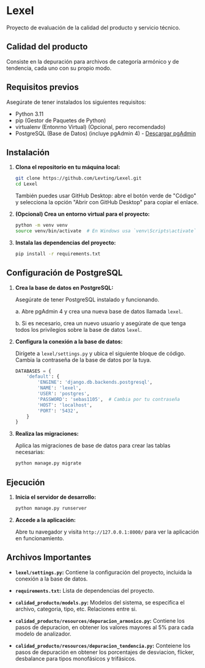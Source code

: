 # Lexel

Proyecto de evaluación de la calidad del producto y servicio técnico.

## Calidad del producto

Consiste en la depuración para archivos de categoría armónico y de tendencia, cada uno con su propio modo.

## Requisitos previos

Asegúrate de tener instalados los siguientes requisitos:

- Python 3.11
- pip (Gestor de Paquetes de Python)
- virtualenv (Entonrno Virtual) (Opcional, pero recomendado)
- PostgreSQL (Base de Datos) (incluye pgAdmin 4) - [Descargar pgAdmin](https://www.pgadmin.org/download/)

## Instalación

1. **Clona el repositorio en tu máquina local:**

    ```sh
    git clone https://github.com/Levting/Lexel.git
    cd Lexel
    ```

    También puedes usar GitHub Desktop: abre el botón verde de "Código" y selecciona la opción "Abrir con GitHub Desktop" para copiar el enlace.

2. **(Opcional) Crea un entorno virtual para el proyecto:**

    ```sh
    python -m venv venv
    source venv/bin/activate  # En Windows usa `venv\Scripts\activate`
    ```

3. **Instala las dependencias del proyecto:**

    ```sh
    pip install -r requirements.txt
    ```

## Configuración de PostgreSQL

1. **Crea la base de datos en PostgreSQL:**

    Asegúrate de tener PostgreSQL instalado y funcionando.

    a. Abre pgAdmin 4 y crea una nueva base de datos llamada `lexel`. 

    b. Si es necesario, crea un nuevo usuario y asegúrate de que tenga todos los privilegios sobre la base de datos `lexel`.

2. **Configura la conexión a la base de datos:**

    Dirígete a `lexel/settings.py` y ubica el siguiente bloque de código. Cambia la contraseña de la base de datos por la tuya.

    ```python
    DATABASES = {
        'default': {
            'ENGINE': 'django.db.backends.postgresql',
            'NAME': 'lexel',
            'USER': 'postgres',
            'PASSWORD': 'sebas1105',  # Cambia por tu contraseña
            'HOST': 'localhost',
            'PORT': '5432',
        }
    }
    ```

3. **Realiza las migraciones:**

    Aplica las migraciones de base de datos para crear las tablas necesarias:

    ```sh
    python manage.py migrate
    ```

## Ejecución

1. **Inicia el servidor de desarrollo:**

    ```sh
    python manage.py runserver
    ```

2. **Accede a la aplicación:**

    Abre tu navegador y visita `http://127.0.0.1:8000/` para ver la aplicación en funcionamiento.

## Archivos Importantes

- **`lexel/settings.py`:** Contiene la configuración del proyecto, incluida la conexión a la base de datos.
- **`requirements.txt`:** Lista de dependencias del proyecto.

- **`calidad_producto/models.py`:** Modelos del sistema, se especifica el archivo, categoria, tipo, etc. Relaciones entre si.
- **`calidad_producto/resources/depuracion_armonico.py`:** Contiene los pasos de depuracion, en obtener los valores mayores al 5% para cada modelo de analizador.
- **`calidad_producto/resources/depuracion_tendencia.py`:** Conteiene los pasos de depuración en obtener los porcentajes de desviacion, flicker, desbalance para tipos monofásicos y trifásicos.
